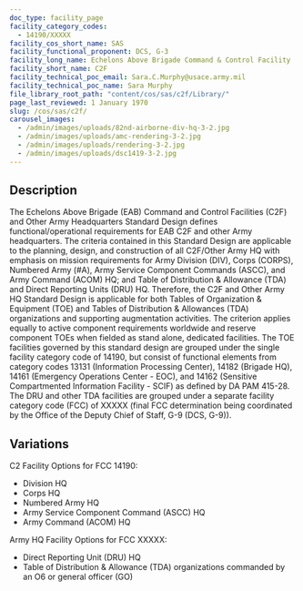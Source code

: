 ```yaml
---
doc_type: facility_page
facility_category_codes:
  - 14190/XXXXX
facility_cos_short_name: SAS
facility_functional_proponent: DCS, G-3
facility_long_name: Echelons Above Brigade Command & Control Facility
facility_short_name: C2F
facility_technical_poc_email: Sara.C.Murphy@usace.army.mil
facility_technical_poc_name: Sara Murphy
file_library_root_path: "content/cos/sas/c2f/Library/"
page_last_reviewed: 1 January 1970
slug: /cos/sas/c2f/
carousel_images:
  - /admin/images/uploads/82nd-airborne-div-hq-3-2.jpg
  - /admin/images/uploads/amc-rendering-3-2.jpg
  - /admin/images/uploads/rendering-3-2.jpg
  - /admin/images/uploads/dsc1419-3-2.jpg
---
```


## Description

The Echelons Above Brigade (EAB) Command and Control Facilities (C2F) and Other Army Headquarters Standard Design defines functional/operational requirements for EAB C2F and other Army headquarters. The criteria contained in this Standard Design are applicable to the planning, design, and construction of all C2F/Other Army HQ with emphasis on mission requirements for Army Division (DIV), Corps (CORPS), Numbered Army (#A), Army Service Component Commands (ASCC), and Army Command (ACOM) HQ; and Table of Distribution & Allowance (TDA) and Direct Reporting Units (DRU) HQ. Therefore, the C2F and Other Army HQ Standard Design is applicable for both Tables of Organization & Equipment (TOE) and Tables of Distribution & Allowances (TDA) organizations and supporting augmentation activities. The criterion applies equally to active component requirements worldwide and reserve component TOEs when fielded as stand alone, dedicated facilities. The TOE facilities governed by this standard design are grouped under the single facility category code of 14190, but consist of functional elements from category codes 13131 (Information Processing Center), 14182 (Brigade HQ), 14161 (Emergency Operations Center - EOC), and 14162 (Sensitive Compartmented Information Facility - SCIF) as defined by DA PAM 415-28. The DRU and other TDA facilities are grouped under a separate facility category code (FCC) of XXXXX (final FCC determination being coordinated by the Office of the Deputy Chief of Staff, G-9 (DCS, G-9)).

## Variations

C2 Facility Options for FCC 14190:

- Division HQ
- Corps HQ
- Numbered Army HQ
- Army Service Component Command (ASCC) HQ
- Army Command (ACOM) HQ

Army HQ Facility Options for FCC XXXXX:

- Direct Reporting Unit (DRU) HQ
- Table of Distribution & Allowance (TDA) organizations commanded by an O6 or general officer (GO)
